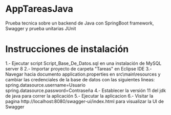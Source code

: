 # AppTareasJava
Prueba tecnica sobre un backend de Java con SpringBoot framework, Swagger y prueba unitarias JUnit

# Instrucciones de instalación

1.- Ejecutar script Script_Base_De_Datos.sql en una instalación de MySQL server 8
2.- Importar proyecto de carpeta "Tareas" en Eclipse IDE
3.- Navegar hacia documento application.properties en src\main\resources y cambiar
las credenciales de la base de datos con las siguientes lineas:
spring.datasource.username=Usuario
spring.datasource.password=Contraseña
4.- Establecer la versión 11 del jdk de java para correr la aplicación
5.- Ejecutar la aplicacion
6.- Visitar la pagina http://localhost:8080/swagger-ui/index.html para visualizar la UI de Swagger
